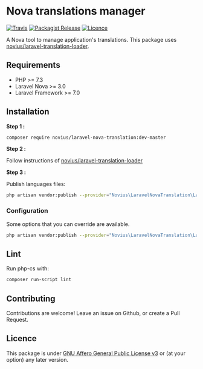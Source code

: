 # Nova translations manager
[![Travis](https://img.shields.io/travis/novius/laravel-nova-translation.svg?maxAge=1800&style=flat-square)](https://travis-ci.org/novius/laravel-nova-translation)
[![Packagist Release](https://img.shields.io/packagist/v/novius/laravel-nova-translation.svg?maxAge=1800&style=flat-square)](https://packagist.org/packages/novius/laravel-nova-translation)
[![Licence](https://img.shields.io/packagist/l/novius/laravel-nova-translation.svg?maxAge=1800&style=flat-square)](https://github.com/novius/laravel-nova-translation#licence)

A Nova tool to manage application's translations. This package uses [novius/laravel-translation-loader](https://github.com/novius/laravel-translation-loader/).

## Requirements

* PHP >= 7.3
* Laravel Nova >= 3.0
* Laravel Framework >= 7.0

## Installation

**Step 1 :**

```sh
composer require novius/laravel-nova-translation:dev-master
```

**Step 2 :**
 
Follow instructions of [novius/laravel-translation-loader](https://github.com/novius/laravel-translation-loader/#installation)

**Step 3 :**

Publish languages files:

```bash
php artisan vendor:publish --provider="Novius\LaravelNovaTranslation\LaravelNovaTranslationServiceProvider" --tag="lang"
```

### Configuration

Some options that you can override are available.

```sh
php artisan vendor:publish --provider="Novius\LaravelNovaTranslation\LaravelNovaTranslationServiceProvider" --tag="config"
```

## Lint

Run php-cs with:

```sh
composer run-script lint
```

## Contributing

Contributions are welcome!
Leave an issue on Github, or create a Pull Request.


## Licence

This package is under [GNU Affero General Public License v3](http://www.gnu.org/licenses/agpl-3.0.html) or (at your option) any later version.
